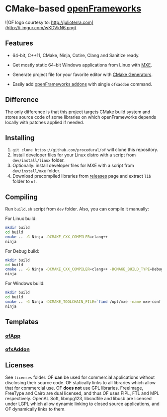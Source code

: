 CMake-based [openFrameworks][1]
===============================


![OF logo courtesy to: http://julioterra.com](http://i.imgur.com/wKDVkN6.png)


Features
--------

 - 64-bit, C++11, CMake, Ninja, Cotire, Clang and Sanitize ready.

 - Get mostly static 64-bit Windows applications from Linux with [MXE][2].

 - Generate project file for your favorite editor with [CMake Generators][3].
 
 - Easily add [openFrameworks addons][4] with single `ofxaddon` command.


Difference
----------

The only difference is that this project targets CMake build system and stores source code of some libraries on which openFrameworks depends locally with patches applied if needed.


Installing
----------

1. `git clone https://github.com/procedural/of` will clone this repository.
2. Install developer files for your Linux distro with a script from `dev/install/linux` folder.
3. Optionally: install developer files for MXE with a script from `dev/install/mxe` folder.
4. Download precompiled libraries from [releases][5] page and extract `lib` folder to `of`.


Compiling
---------

Run `build.sh` script from `dev` folder. Also, you can compile it manually:

For Linux build:

```bash
mkdir build
cd build
cmake .. -G Ninja -DCMAKE_CXX_COMPILER=clang++
ninja
```

For Debug build:

```bash
mkdir build
cd build
cmake .. -G Ninja -DCMAKE_CXX_COMPILER=clang++ -DCMAKE_BUILD_TYPE=Debug
ninja
```

For Windows build:

```bash
mkdir build
cd build
cmake .. -G Ninja -DCMAKE_TOOLCHAIN_FILE=`find /opt/mxe -name mxe-conf.cmake`
ninja
```


Templates
---------

### [ofApp][6]
### [ofxAddon][7]


Licenses
--------

See `licenses` folder. OF **can** be used for commercial applications without disclosing their source code. OF statically links to all libraries which allow that for commercial use. OF **does not** use GPL libraries. FreeImage, FreeType and Cairo are dual licensed, and thus OF uses FIPL, FTL and MPL respectively. OpenAL Soft, libmpg123, libsndfile and libusb are licensed under LGPL which allow dynamic linking to closed source applications, and OF dynamically links to them.


  [1]: https://github.com/openframeworks/openFrameworks
  [2]: http://mxe.cc
  [3]: http://www.cmake.org/cmake/help/v3.0/manual/cmake-generators.7.html#extra-generators
  [4]: http://ofxaddons.com
  [5]: https://github.com/procedural/of/releases
  [6]: https://github.com/procedural/ofApp
  [7]: https://github.com/procedural/ofxAddon

